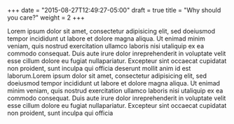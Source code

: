 +++
date = "2015-08-27T12:49:27-05:00"
draft = true
title = "Why should you care?"
weight = 2
+++

Lorem ipsum dolor sit amet, consectetur adipisicing elit, sed doeiusmod tempor 
incididunt ut labore et dolore magna aliqua. Ut enimad minim veniam, quis 
nostrud exercitation ullamco laboris nisi utaliquip ex ea commodo consequat. 
Duis aute irure dolor inreprehenderit in voluptate velit esse cillum dolore eu 
fugiat nullapariatur. Excepteur sint occaecat cupidatat non proident, sunt 
inculpa qui officia deserunt mollit anim id est laborum.Lorem ipsum dolor sit 
amet, consectetur adipisicing elit, sed doeiusmod tempor incididunt ut labore 
et dolore magna aliqua. Ut enimad minim veniam, quis nostrud exercitation 
ullamco laboris nisi utaliquip ex ea commodo consequat. Duis aute irure dolor 
inreprehenderit in voluptate velit esse cillum dolore eu fugiat nullapariatur. 
Excepteur sint occaecat cupidatat non proident, sunt inculpa qui officia 

